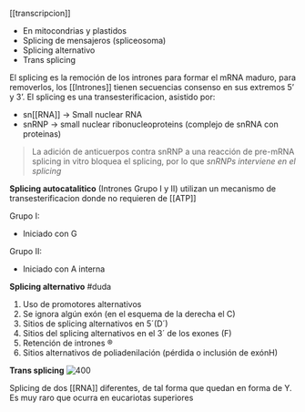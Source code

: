 [[transcripcion]]

- En mitocondrias y plastidos
- Splicing de mensajeros (spliceosoma)
- Splicing alternativo
- Trans splicing

El splicing es la remoción de los intrones para formar el mRNA maduro, para removerlos, los [[Intrones]] tienen secuencias consenso en sus extremos 5’ y 3’.
El splicing es una transesterificacion, asistido por:

- sn[[RNA]] → Small nuclear RNA
- snRNP → small nuclear ribonucleoproteins (complejo de snRNA con proteinas)

> La adición de anticuerpos contra snRNP a una reacción de pre-mRNA splicing in vitro bloquea el splicing, por lo que *snRNPs interviene en el splicing*

**Splicing autocatalitico** (Intrones Grupo I y II)
utilizan un mecanismo de transesterificacion donde no requieren de [[ATP]]

Grupo I:
- Iniciado con G

Grupo II:
- Iniciado con A interna

**Splicing alternativo**
#duda
1) Uso de promotores alternativos
2) Se ignora algún exón (en el esquema de la derecha el C)
3) Sitios de splicing alternativos en 5´(D´)
4) Sitios del splicing alternativos en el 3´ de los exones (F)
5) Retención de intrones ®
6) Sitios alternativos de poliadenilación (pérdida o inclusión de exónH)

**Trans splicing**
![400](https://i.imgur.com/IXUQkwU.png)

Splicing de dos [[RNA]] diferentes, de tal forma que quedan en forma de Y.
Es muy raro que ocurra en eucariotas superiores

